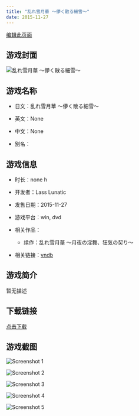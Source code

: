 ```yaml
---
title: "乱れ雪月華 ～儚く散る細雪～"
date: 2015-11-27
---
```

[编辑此页面](https://github.com/ACG-3/ADV3-source/blob/main/source/_posts/games/%E4%B9%B1%E3%82%8C%E9%9B%AA%E6%9C%88%E8%8F%AF%20%EF%BD%9E%E5%84%9A%E3%81%8F%E6%95%A3%E3%82%8B%E7%B4%B0%E9%9B%AA%EF%BD%9E.md)

## 游戏封面

![乱れ雪月華 ～儚く散る細雪～](https%3A//pan.timero.xyz/onedrive/img_lib_001/%E4%B9%B1%E3%82%8C%E9%9B%AA%E6%9C%88%E8%8F%AF%20%EF%BD%9E%E5%84%9A%E3%81%8F%E6%95%A3%E3%82%8B%E7%B4%B0%E9%9B%AA%EF%BD%9E_cover.avif)


## 游戏名称

- 日文：乱れ雪月華 ～儚く散る細雪～
- 英文：None
- 中文：None

- 别名：


## 游戏信息

- 时长：none h
- 开发者：Lass Lunatic
- 发售日期：2015-11-27
- 游戏平台：win, dvd
- 相关作品：
   - 续作：乱れ雪月華 ～月夜の淫舞、狂気の契り～

- 相关链接：[vndb](https://vndb.org/v18174)


## 游戏简介

暂无描述


## 下载链接

[点击下载](https://pan.timero.xyz/onedrive/adv_lib_001/%E4%B9%B1%E3%82%8C%E9%9B%AA%E6%9C%88%E8%8F%AF%20%EF%BD%9E%E5%84%9A%E3%81%8F%E6%95%A3%E3%82%8B%E7%B4%B0%E9%9B%AA%EF%BD%9E)


## 游戏截图


![Screenshot 1](https%3A//pan.timero.xyz/onedrive/img_lib_001/%E4%B9%B1%E3%82%8C%E9%9B%AA%E6%9C%88%E8%8F%AF%20%EF%BD%9E%E5%84%9A%E3%81%8F%E6%95%A3%E3%82%8B%E7%B4%B0%E9%9B%AA%EF%BD%9E_Screenshot_1.avif)

![Screenshot 2](https%3A//pan.timero.xyz/onedrive/img_lib_001/%E4%B9%B1%E3%82%8C%E9%9B%AA%E6%9C%88%E8%8F%AF%20%EF%BD%9E%E5%84%9A%E3%81%8F%E6%95%A3%E3%82%8B%E7%B4%B0%E9%9B%AA%EF%BD%9E_Screenshot_2.avif)

![Screenshot 3](https%3A//pan.timero.xyz/onedrive/img_lib_001/%E4%B9%B1%E3%82%8C%E9%9B%AA%E6%9C%88%E8%8F%AF%20%EF%BD%9E%E5%84%9A%E3%81%8F%E6%95%A3%E3%82%8B%E7%B4%B0%E9%9B%AA%EF%BD%9E_Screenshot_3.avif)

![Screenshot 4](https%3A//pan.timero.xyz/onedrive/img_lib_001/%E4%B9%B1%E3%82%8C%E9%9B%AA%E6%9C%88%E8%8F%AF%20%EF%BD%9E%E5%84%9A%E3%81%8F%E6%95%A3%E3%82%8B%E7%B4%B0%E9%9B%AA%EF%BD%9E_Screenshot_4.avif)

![Screenshot 5](https%3A//pan.timero.xyz/onedrive/img_lib_001/%E4%B9%B1%E3%82%8C%E9%9B%AA%E6%9C%88%E8%8F%AF%20%EF%BD%9E%E5%84%9A%E3%81%8F%E6%95%A3%E3%82%8B%E7%B4%B0%E9%9B%AA%EF%BD%9E_Screenshot_5.avif)

